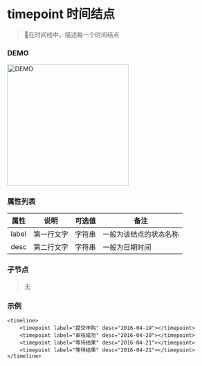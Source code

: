 # timepoint 时间结点
> 在时间线中，描述每一个时间结点

### DEMO
<div><img alt="DEMO" src="https://ohc0dpsgs.qnssl.com/lego/images/timeline.png" width="280.859"/></div>

### 属性列表

属性 | 说明 | 可选值 | 备注 
--- | --- | --- | ---
label | 第一行文字 | 字符串 | 一般为该结点的状态名称
desc | 第二行文字 | 字符串 | 一般为日期时间


### 子节点
> 无

### 示例
```
<timeline>
    <timepoint label="提交申购" desc="2016-04-19"></timepoint>
    <timepoint label="审核成功" desc="2016-04-20"></timepoint>
    <timepoint label="等待结果" desc="2016-04-21"></timepoint>
    <timepoint label="等待结果" desc="2016-04-21"></timepoint>
</timeline>

```

### &nbsp;